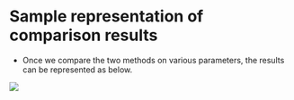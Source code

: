 # Sample representation of comparison results

- Once we compare the two methods on various parameters, the results can be represented as below.

<img align=center src="../img/plot/sampleGraphRep.png">
